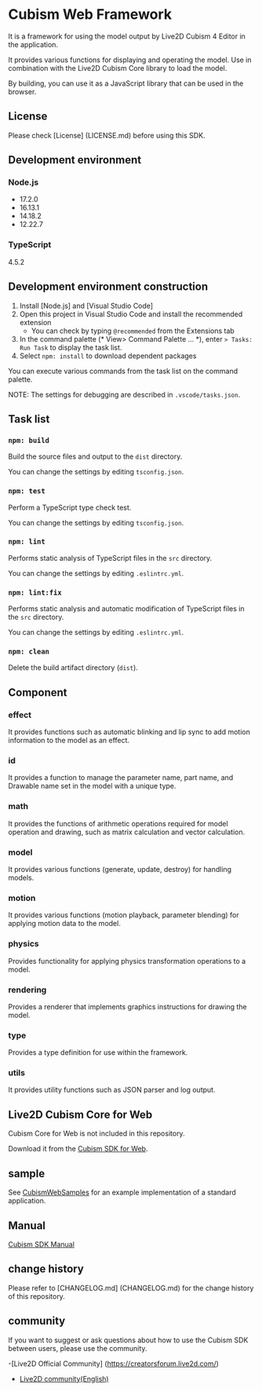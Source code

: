 # Cubism Web Framework

It is a framework for using the model output by Live2D Cubism 4 Editor in the application.

It provides various functions for displaying and operating the model.
Use in combination with the Live2D Cubism Core library to load the model.

By building, you can use it as a JavaScript library that can be used in the browser.


## License

Please check [License] (LICENSE.md) before using this SDK.


## Development environment

### Node.js

* 17.2.0
* 16.13.1
* 14.18.2
* 12.22.7

### TypeScript

4.5.2


## Development environment construction

1. Install [Node.js] and [Visual Studio Code]
1. Open this project in Visual Studio Code and install the recommended extension
    * You can check by typing `@recommended` from the Extensions tab
1. In the command palette (* View> Command Palette ... *), enter `> Tasks: Run Task` to display the task list.
1. Select `npm: install` to download dependent packages

You can execute various commands from the task list on the command palette.

NOTE: The settings for debugging are described in `.vscode/tasks.json`.

## Task list

### `npm: build`

Build the source files and output to the `dist` directory.

You can change the settings by editing `tsconfig.json`.

### `npm: test`

Perform a TypeScript type check test.

You can change the settings by editing `tsconfig.json`.

### `npm: lint`

Performs static analysis of TypeScript files in the `src` directory.

You can change the settings by editing `.eslintrc.yml`.

### `npm: lint:fix`

Performs static analysis and automatic modification of TypeScript files in the `src` directory.

You can change the settings by editing `.eslintrc.yml`.

### `npm: clean`

Delete the build artifact directory (`dist`).


## Component

### effect

It provides functions such as automatic blinking and lip sync to add motion information to the model as an effect.

### id

It provides a function to manage the parameter name, part name, and Drawable name set in the model with a unique type.

### math

It provides the functions of arithmetic operations required for model operation and drawing, such as matrix calculation and vector calculation.

### model

It provides various functions (generate, update, destroy) for handling models.

### motion

It provides various functions (motion playback, parameter blending) for applying motion data to the model.

### physics

Provides functionality for applying physics transformation operations to a model.

### rendering

Provides a renderer that implements graphics instructions for drawing the model.

### type

Provides a type definition for use within the framework.

### utils

It provides utility functions such as JSON parser and log output.


## Live2D Cubism Core for Web

Cubism Core for Web is not included in this repository.

Download it from the [Cubism SDK for Web].

[Cubism SDK for Web]: https://www.live2d.com/download/cubism-sdk/download-web/


## sample

See [CubismWebSamples] for an example implementation of a standard application.

[CubismWebSamples]: https://github.com/Live2D/CubismWebSamples


## Manual

[Cubism SDK Manual](https://docs.live2d.com/cubism-sdk-manual/top/)


## change history

Please refer to [CHANGELOG.md] (CHANGELOG.md) for the change history of this repository.


## community

If you want to suggest or ask questions about how to use the Cubism SDK between users, please use the community.

-[Live2D Official Community] (https://creatorsforum.live2d.com/)
- [Live2D community(English)](http://community.live2d.com/)